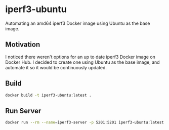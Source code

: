 # iperf3-ubuntu

Automating an amd64 iperf3 Docker image using Ubuntu as the base image.

## Motivation

I noticed there weren't options for an up to date iperf3 Docker image on Docker Hub. I decided to create one using Ubuntu as the base image, and automate it so it would be continuously updated.

## Build

```bash
docker build -t iperf3-ubuntu:latest .
```

## Run Server

```bash
docker run --rm --name=iperf3-server -p 5201:5201 iperf3-ubuntu:latest -s
```
